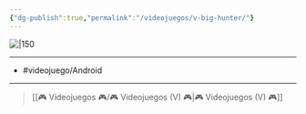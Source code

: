```yaml
---
{"dg-publish":true,"permalink":"/videojuegos/v-big-hunter/"}
---
```



![|150](https://images.igdb.com/igdb/image/upload/t_cover_big/co254k.jpg)

---

- #videojuego/Android 

---

> [[🎮 Videojuegos 🎮/🎮 Videojuegos (V) 🎮\|🎮 Videojuegos (V) 🎮]]